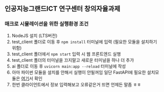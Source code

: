 ## 인공지능그랜드ICT 연구센터 창의자율과제
### 매크로 시뮬레이션을 위한 실행환경 조건
1. NodeJS 설치 (LTS버전)
2. test_client 폴더로 이동 후 `npm install` 터미널에 입력 (필요한 모듈을 설치하기 위함)
3. test_client 폴더에서 `npm start` 입력 시 웹 프론트엔드 실행
4. test_client 폴더의 터미널을 끄지말고 새로운 터미널을 하나 더 추가
5. ai 폴더로 이동 후 `uvicorn main:app --reload` 터미널에 작성 
6. 아마 파이썬 모듈을 설치를 안해서 실행이 안될꺼임 일단 FastAPI에 필요한 설치모듈은 [여기](https://fastapi.tiangolo.com/ko/#typer-fastapi-cli)서 확인
7. 한번 클라이언트에서 정보 입력해보고 오류같은거 뜨면 언제든 말좀 ㅎㅎ